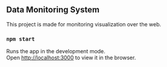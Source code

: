 
## Data Monitoring System

This project is made for monitoring visualization over the web.

### `npm start`

Runs the app in the development mode.\
Open [http://localhost:3000](http://localhost:3000) to view it in the browser.

